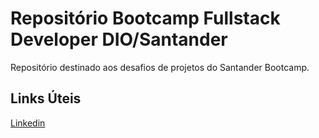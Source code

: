 # Repositório Bootcamp Fullstack Developer DIO/Santander
Repositório destinado aos desafios de projetos do Santander Bootcamp.


## Links Úteis
[Linkedin]()
